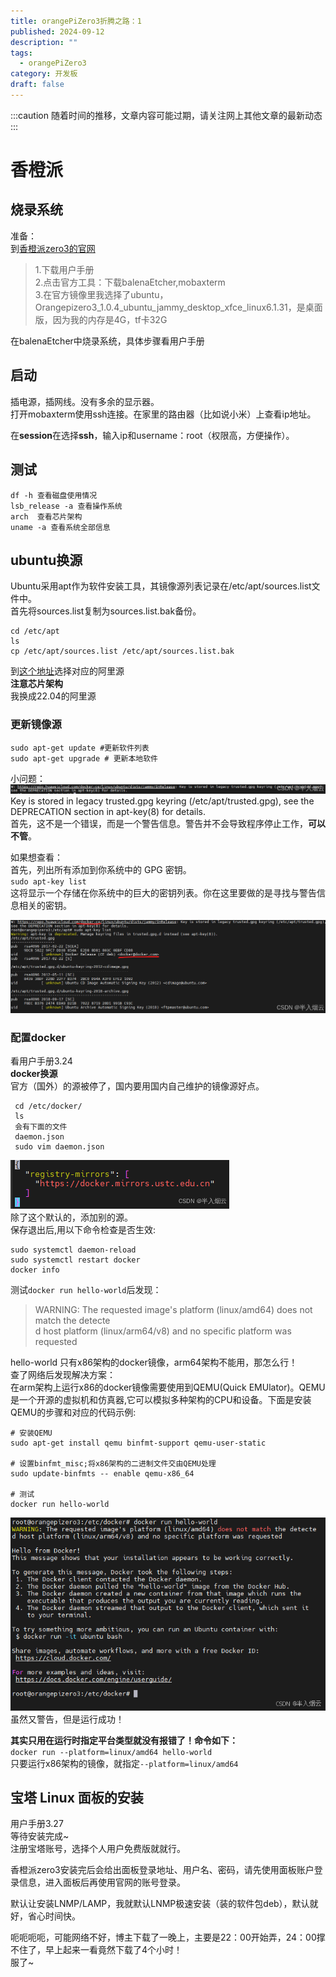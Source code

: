 ```yaml
---
title: orangePiZero3折腾之路：1
published: 2024-09-12
description: ""
tags:
  - orangePiZero3
category: 开发板
draft: false
---
```

:::caution
随着时间的推移，文章内容可能过期，请关注网上其他文章的最新动态
:::
# 香橙派

## 烧录系统

准备：  
到[香橙派zero3的官网](http://www.orangepi.cn/html/hardWare/computerAndMicrocontrollers/service-and-support/Orange-Pi-Zero-3.html)

> 1.下载用户手册  
> 2.点击官方工具：下载balenaEtcher,mobaxterm  
> 3.在官方镜像里我选择了ubuntu，Orangepizero3_1.0.4_ubuntu_jammy_desktop_xfce_linux6.1.31，是桌面版，因为我的内存是4G，tf卡32G

在balenaEtcher中烧录系统，具体步骤看用户手册

## 启动

插电源，插网线。没有多余的显示器。  
打开mobaxterm使用ssh连接。在家里的路由器（比如说小米）上查看ip地址。

在**session**在选择**ssh**，输入ip和username：root（权限高，方便操作）。

## 测试

```
df -h 查看磁盘使用情况
lsb_release -a 查看操作系统
arch  查看芯片架构
uname -a 查看系统全部信息
```

## ubuntu换源

Ubuntu采用apt作为软件安装工具，其镜像源列表记录在/etc/apt/sources.list文件中。  
首先将sources.list复制为sources.list.bak备份。

```
cd /etc/apt
ls
cp /etc/apt/sources.list /etc/apt/sources.list.bak
```

到[这个地址](https://developer.aliyun.com/mirror/ubuntu?spm=a2c6h.13651102.0.0.3e221b11sXwhNZ)选择对应的阿里源  
**注意芯片架构**  
我换成22.04的阿里源

### 更新镜像源

```
sudo apt-get update #更新软件列表
sudo apt-get upgrade # 更新本地软件
```

小问题：  
![Key is stored in legacy trusted.gpg keyring (/etc/apt/trusted.gpg), see the DEPRECATION section in apt-key(8) for details.](picture1.png)  
Key is stored in legacy trusted.gpg keyring (/etc/apt/trusted.gpg), see the DEPRECATION section in apt-key(8) for details.  
首先，这不是一个错误，而是一个警告信息。警告并不会导致程序停止工作，**可以不管**。

如果想查看：  
首先，列出所有添加到你系统中的 GPG 密钥。  
`sudo apt-key list`  
这将显示一个存储在你系统中的巨大的密钥列表。你在这里要做的是寻找与警告信息相关的密钥。

![在这里插入图片描述](picture2.png)

### 配置docker

看用户手册3.24  
**docker换源**  
官方（国外）的源被停了，国内要用国内自己维护的镜像源好点。

```
 cd /etc/docker/
 ls
 会有下面的文件
 daemon.json
 sudo vim daemon.json
```

![在这里插入图片描述](picture3.png)  
除了这个默认的，添加别的源。  
保存退出后,用以下命令检查是否生效:

```
sudo systemctl daemon-reload 
sudo systemctl restart docker
docker info
```

测试`docker run hello-world`后发现：

> WARNING: The requested image's platform (linux/amd64) does not match the detecte  
> d host platform (linux/arm64/v8) and no specific platform was requested

hello-world 只有x86架构的docker镜像，arm64架构不能用，那怎么行！  
查了网络后发现解决方案：  
在arm架构上运行x86的docker镜像需要使用到QEMU(Quick EMUlator)。QEMU是一个开源的虚拟机和仿真器,它可以模拟多种架构的CPU和设备。下面是安装QEMU的步骤和对应的代码示例:

```
# 安装QEMU
sudo apt-get install qemu binfmt-support qemu-user-static

# 设置binfmt_misc;将x86架构的二进制文件交由QEMU处理
sudo update-binfmts -- enable qemu-x86_64

# 测试
docker run hello-world
```

![在这里插入图片描述](picture4.png)  
虽然又警告，但是运行成功！

**其实只用在运行时指定平台类型就没有报错了！命令如下：**  
`docker run --platform=linux/amd64 hello-world`  
只要运行x86架构的镜像，就指定`--platform=linux/amd64`

## 宝塔 Linux 面板的安装

用户手册3.27  
等待安装完成~  
注册宝塔账号，选择个人用户免费版就就行。

香橙派zero3安装完后会给出面板登录地址、用户名、密码，请先使用面板账户登录信息，进入面板后再使用官网的账号登录。

默认让安装LNMP/LAMP，我就默认LNMP极速安装（装的软件包deb），默认就好，省心时间快。

呃呃呃呃，可能网络不好，博主下载了一晚上，主要是22：00开始弄，24：00撑不住了，早上起来一看竟然下载了4个小时！  
服了~